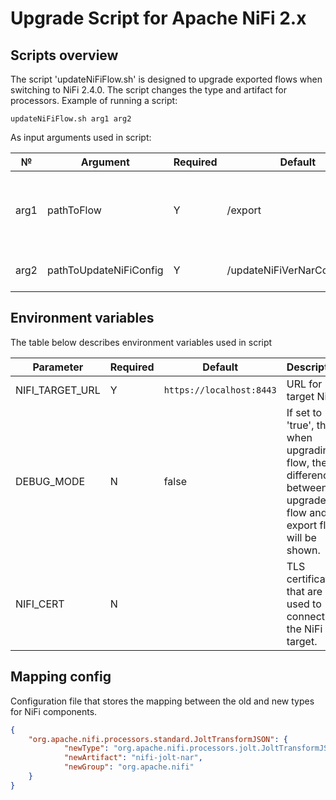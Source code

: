 # Upgrade Script for Apache NiFi 2.x

## Scripts overview

The script 'updateNiFiFlow.sh' is designed to upgrade exported flows when switching to NiFi 2.4.0. The script changes the type and artifact for processors.
Example of running a script:

`updateNiFiFlow.sh arg1 arg2`

As input arguments used in script:

| №    | Argument                  | Required | Default                      | Description                                                 |
|------|----------------------------|----------|------------------------------|-------------------------------------------------------------|
| arg1 | pathToFlow                 | Y        | /export                      | Path to the directory where the exported flows are located. |
| arg2 | pathToUpdateNiFiConfig     | Y        | /updateNiFiVerNarConfig.json | Path to mapping config .                                    |

## Environment variables

The table below describes environment variables used in script

| Parameter       | Required | Default                  | Description                                                                                                      |
|-----------------|----------|--------------------------|------------------------------------------------------------------------------------------------------------------|
| NIFI_TARGET_URL | Y        | `https://localhost:8443` | URL for target NiFi.                                                                                             |
| DEBUG_MODE      | N        | false                    | If set to 'true', then when upgrading a flow, the difference between upgrade flow and export flow will be shown. |
| NIFI_CERT       | N        |                          | TLS certificates that are used to connect to the NiFi target.                                                    |

## Mapping config

Configuration file that stores the mapping between the old and new types for NiFi components.
```json
{
    "org.apache.nifi.processors.standard.JoltTransformJSON": {
            "newType": "org.apache.nifi.processors.jolt.JoltTransformJSON",
            "newArtifact": "nifi-jolt-nar",
            "newGroup": "org.apache.nifi"
    }
}
```
